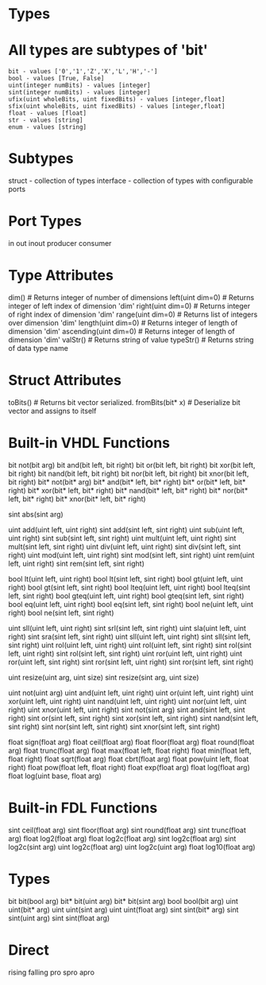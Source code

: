# Types
# All types are subtypes of 'bit'
```
bit - values ['0','1','Z','X','L','H','-']
bool - values [True, False]
uint(integer numBits) - values [integer]
sint(integer numBits) - values [integer]
ufix(uint wholeBits, uint fixedBits) - values [integer,float]
sfix(uint wholeBits, uint fixedBits) - values [integer,float]
float - values [float]
str - values [string]
enum - values [string]
```

# Subtypes
struct - collection of types
interface - collection of types with configurable ports

# Port Types
in
out
inout
producer
consumer

# Type Attributes
dim()                    # Returns integer of number of dimensions
left(uint dim=0)         # Returns integer of left index of dimension 'dim'
right(uint dim=0)        # Returns integer of right index of dimension 'dim'
range(uint dim=0)        # Returns list of integers over dimension 'dim'
length(uint dim=0)       # Returns integer of length of dimension 'dim'
ascending(uint dim=0)    # Returns integer of length of dimension 'dim'
valStr()                 # Returns string of value
typeStr()                # Returns string of data type name

# Struct Attributes
toBits()                 # Returns bit vector serialized.
fromBits(bit* x)         # Deserialize bit vector and assigns to itself

# Built-in VHDL Functions
bit not(bit arg)
bit and(bit left, bit right)
bit or(bit left, bit right)
bit xor(bit left, bit right)
bit nand(bit left, bit right)
bit nor(bit left, bit right)
bit xnor(bit left, bit right)
bit* not(bit* arg)
bit* and(bit* left, bit* right)
bit* or(bit* left, bit* right)
bit* xor(bit* left, bit* right)
bit* nand(bit* left, bit* right)
bit* nor(bit* left, bit* right)
bit* xnor(bit* left, bit* right)

sint abs(sint arg)

uint add(uint left, uint right)
sint add(sint left, sint right)
uint sub(uint left, uint right)
sint sub(sint left, sint right)
uint mult(uint left, uint right)
sint mult(sint left, sint right)
uint div(uint left, uint right)
sint div(sint left, sint right)
uint mod(uint left, uint right)
sint mod(sint left, sint right)
uint rem(uint left, uint right)
sint rem(sint left, sint right)

bool lt(uint left, uint right)
bool lt(sint left, sint right)
bool gt(uint left, uint right)
bool gt(sint left, sint right)
bool lteq(uint left, uint right)
bool lteq(sint left, sint right)
bool gteq(uint left, uint right)
bool gteq(sint left, sint right)
bool eq(uint left, uint right)
bool eq(sint left, sint right)
bool ne(uint left, uint right)
bool ne(sint left, sint right)

uint sll(uint left, uint right)
sint srl(sint left, sint right)
uint sla(uint left, uint right)
sint sra(sint left, sint right)
uint sll(uint left, uint right)
sint sll(sint left, sint right)
uint rol(uint left, uint right)
uint rol(uint left, sint right)
sint rol(sint left, uint right)
sint rol(sint left, sint right)
uint ror(uint left, uint right)
uint ror(uint left, sint right)
sint ror(sint left, uint right)
sint ror(sint left, sint right)

uint resize(uint arg, uint size)
sint resize(sint arg, uint size)

uint not(uint arg)
uint and(uint left, uint right)
uint or(uint left, uint right)
uint xor(uint left, uint right)
uint nand(uint left, uint right)
uint nor(uint left, uint right)
uint xnor(uint left, uint right)
sint not(sint arg)
sint and(sint left, sint right)
sint or(sint left, sint right)
sint xor(sint left, sint right)
sint nand(sint left, sint right)
sint nor(sint left, sint right)
sint xnor(sint left, sint right)

float sign(float arg)
float ceil(float arg)
float floor(float arg)
float round(float arg)
float trunc(float arg)
float max(float left, float right)
float min(float left, float right)
float sqrt(float arg)
float cbrt(float arg)
float pow(uint left, float right)
float pow(float left, float right)
float exp(float arg)
float log(float arg)
float log(uint base, float arg)

# Built-in FDL Functions
sint  ceil(float arg)
sint  floor(float arg)
sint  round(float arg)
sint  trunc(float arg)
float log2(float arg)
float log2c(float arg)
sint  log2c(float arg)
sint  log2c(sint arg)
uint  log2c(float arg)
uint  log2c(uint arg)
float log10(float arg)

# Types

bit  bit(bool arg)
bit* bit(uint arg)
bit* bit(sint arg)
bool bool(bit arg)
uint uint(bit* arg)
uint uint(sint arg)
uint uint(float arg)
sint sint(bit* arg)
sint sint(uint arg)
sint sint(float arg)


# Direct 
rising
falling
pro
spro
apro


